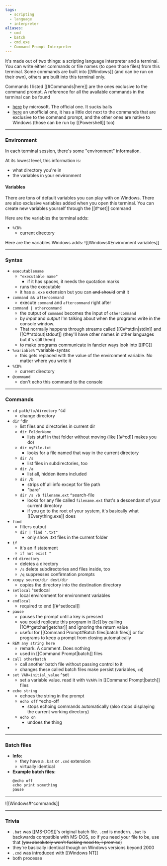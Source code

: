 ```yaml
---
tags:
  - scripting
  - language
  - interpreter
aliases:
  - cmd
  - batch
  - cmd.exe
  - Command Prompt Interpreter
---
```

It's made out of two things: a scripting language interpreter and a terminal.
You can write either commands or file names (to open those files) from this terminal.
Some commands are built into [[Windows]] (and can be run on their own), others are built into this terminal only.

Commands I listed [[#Commands|here]] are the ones exclusive to the command prompt.
A reference for all the available commands in the terminal can be found
- [here](https://learn.microsoft.com/en-us/windows-server/administration/windows-commands/windows-commands) by microsoft. The official one. It sucks balls
- [here](https://ss64.com/nt/) an unofficial one, it has a little dot next to the commands that are exclusive to the command prompt, and the other ones are native to Windows (those can be run by [[Powershell]] too)

---

### Environment

In each terminal session, there's some "environment" information.

At its lowest level, this information is:
- what directory you're in
- the variables in your environment

#### Variables

There are tons of default variables you can play with on Windows.
There are also exclusive variables added when you open this terminal.
You can create new variables yourself through the [[#^set]] command

Here are the variables the terminal adds:
- `%CD%`
	- current directory

Here are the variables Windows adds:
![[Windows#Environment variables]]

---

### Syntax

- `executablename`
	- `"executable name"`
		- if it has spaces, it needs the quotation marks
	- runs the executable
	- it has a `.exe` extension but you can ~~and should~~ omit it
- `command && aftercommand`
	- execute `command` and `aftercommand` right after
- `command | othercommand`
	- the output of `command` becomes the input of `othercommand`
	- by _input_ and _output_ I'm talking about when the programs write in the console window.
	- That normally happens through streams called [[C#^stdin|stdin]] and [[C#^stdout|stdout]] (they'll have other names in other languages but it's still them)
	- to make programs communicate in fancier ways look into [[IPC]]
- `%variable%` ^variable-syntax
	- this gets replaced with the value of the environment variable.
	  No matter where you write it
- `%CD%`
	- current directory
- `@command`
	- don't echo this command to the console

---

### Commands

- `cd path/to/directory` ^cd
	- change directory
- `dir` ^dir
	- list files and directories in current dir
	- `dir FolderName`
		- lists stuff in that folder without moving (like [[#^cd]] makes you do)
	- `dir myFile.txt`
		- looks for a file named that way in the current directory
	- `dir /s`
		- list files in subdirectories, too
	- `dir /a`
		- list all, hidden items included
	- `dir /b`
		- strips off all info except for file path
		- "bare"
	- `dir /s /b filename.ext` ^search-file
		- looks for any file called `filename.ext` that's a descendant of your current directory
		- if you go to the root of your system, it's basically what [[Everything.exe]] does
- `find`
	- filters output
	- `dir | find ".txt"`
		- only show .txt files in the current folder
- `if`
	- it's an if statement
	- `if not exist "`
- `rd directory`
	- deletes a directory
	- `/s` delete subdirectories and files inside, too
	- `/q` suppresses confirmation prompts
- `xcopy source/dir dest/dir`
	- copies the directory into the destination directory
- `setlocal` ^setlocal
	- local environment for environment variables
- `endlocal`
	- required to end [[#^setlocal]]
- `pause`
	- pauses the prompt until a key is pressed
	- you could replicate this program in [[c]] by calling [[C#^getchar|getchar]] and ignoring the return value
	- useful for [[Command Prompt#Batch files|batch files]] or for programs to keep a prompt from closing automatically
- `REM any string here`
	- remark. A comment. Does nothing
	- used in [[Command Prompt|batch]] files
- `call otherbatch`
	- call another batch file without passing control to it
	- changes these called batch files make persist (variables, `cd`)
- `set VAR=initial_value` ^set
	- set a variable value. read it with `%VAR%` in [[Command Prompt|batch]] files
- `echo string`
	- echoes the string in the prompt
	- `echo off` ^echo-off
		- stops echoing commands automatically (also stops displaying the current working directory)
	- `echo on`
		- undoes the thing
- 

---

### Batch files

- **Info:**
	- they have a `.bat` or `.cmd` extension
	- virtually identical
- **Example batch files:**
	```batch
	@echo off
	echo print something
	pause
	```

---

![[Windows#^commands]]

---

### Trivia

- `.bat` was [[MS-DOS]]'s original batch file. `.cmd` is modern. `.bat` is backwards compatible with MS-DOS, so if you need your file to be, use that (~~you absolutely won't fucking need to, I promise~~)
- they're basically identical though on Windows versions beyond 2000
- `.cmd` was introduced with [[Windows NT]]
- both processe